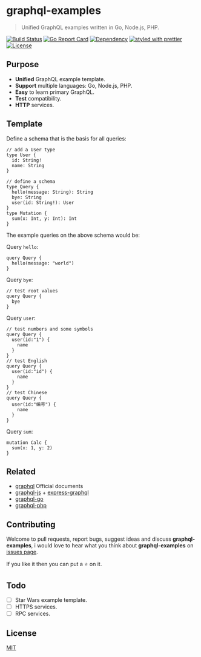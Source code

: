 # graphql-examples

> Unified GraphQL examples written in Go, Node.js, PHP.

[![Build Status](https://travis-ci.org/WindomZ/graphql-examples.svg?branch=master)](https://travis-ci.org/WindomZ/graphql-examples)
[![Go Report Card](https://goreportcard.com/badge/github.com/WindomZ/graphql-examples)](https://goreportcard.com/report/github.com/WindomZ/graphql-examples)
[![Dependency](https://david-dm.org/WindomZ/url-generator.svg)](https://david-dm.org/WindomZ/url-generator)
[![styled with prettier](https://img.shields.io/badge/styled_with-prettier-brightgreen.svg)](https://github.com/prettier/prettier)
[![License](https://img.shields.io/badge/license-MIT-brightgreen.svg)](https://opensource.org/licenses/MIT)

## Purpose

- **Unified** GraphQL example template.
- **Support** multiple languages: Go, Node.js, PHP.
- **Easy** to learn primary GraphQL.
- **Test** compatibility.
- **HTTP** services.

## Template

Define a schema that is the basis for all queries: 
```
// add a User type
type User {
  id: String!
  name: String
}

// define a schema
type Query {
  hello(message: String): String
  bye: String
  user(id: String!): User
}
type Mutation {
  sum(x: Int, y: Int): Int
}
```

The example queries on the above schema would be:

Query `hello`: 
```
query Query {
  hello(message: "world")
}
```

Query `bye`: 
```
// test root values
query Query {
  bye
}
```

Query `user`: 
```
// test numbers and some symbols
query Query {
  user(id:"1") {
    name
  }
}
// test English
query Query {
  user(id:"id") {
    name
  }
}
// test Chinese
query Query {
  user(id:"编号") {
    name
  }
}
```

Query `sum`: 
```
mutation Calc {
  sum(x: 1, y: 2)
}
```

## Related

- [graphql](https://github.com/facebook/graphql) Official documents
- [graphql-js](https://github.com/graphql/graphql-js) + [express-graphql](https://github.com/graphql/express-graphql)
- [graphql-go](https://github.com/graphql-go/graphql)
- [graphql-php](https://github.com/webonyx/graphql-php)

## Contributing

Welcome to pull requests, report bugs, suggest ideas and discuss **graphql-examples**, 
i would love to hear what you think about **graphql-examples** on [issues page](https://github.com/WindomZ/graphql-examples/issues).

If you like it then you can put a :star: on it.

## Todo

- [ ] Star Wars example template.
- [ ] HTTPS services.
- [ ] RPC services.

## License

[MIT](https://github.com/WindomZ/graphql-examples/blob/master/LICENSE)
